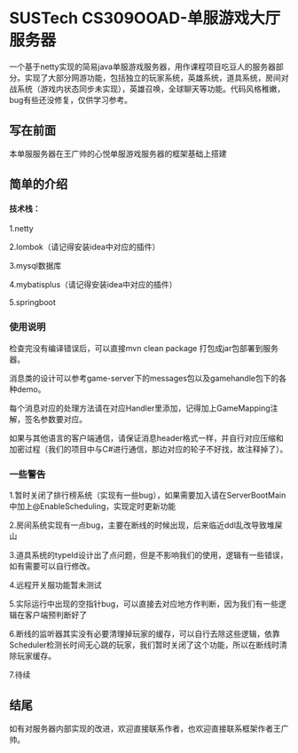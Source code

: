 # SUSTech CS309OOAD-单服游戏大厅服务器
 一个基于netty实现的简易java单服游戏服务器，用作课程项目吃豆人的服务器部分。实现了大部分网游功能，包括独立的玩家系统，英雄系统，道具系统，房间对战系统（游戏内状态同步未实现），英雄召唤，全球聊天等功能。代码风格稚嫩，bug有些还没修复，仅供学习参考。

## 写在前面

本单服服务器在王广帅的心悦单服游戏服务器的框架基础上搭建

## 简单的介绍

#### 技术栈：

1.netty

2.lombok（请记得安装idea中对应的插件）

3.mysql数据库

4.mybatisplus（请记得安装idea中对应的插件）

5.springboot

### 使用说明

检查完没有编译错误后，可以直接mvn clean package 打包成jar包部署到服务器。

消息类的设计可以参考game-server下的messages包以及gamehandle包下的各种demo。

每个消息对应的处理方法请在对应Handler里添加，记得加上GameMapping注解，签名参数要对应。

如果与其他语言的客户端通信，请保证消息header格式一样，并自行对应压缩和加密过程（我们的项目中与C#进行通信，那边对应的轮子不好找，故注释掉了）。

### 一些警告

1.暂时关闭了排行榜系统（实现有一些bug），如果需要加入请在ServerBootMain中加上@EnableScheduling，实现定时更新功能

2.房间系统实现有一点bug，主要在断线的时候出现，后来临近ddl乱改导致堆屎山

3.道具系统的typeId设计出了点问题，但是不影响我们的使用，逻辑有一些错误，如有需要可以自行修改。

4.远程开关服功能暂未测试

5.实际运行中出现的空指针bug，可以直接去对应地方作判断，因为我们有一些逻辑在客户端预判断好了

6.断线的监听器其实没有必要清理掉玩家的缓存，可以自行去除这些逻辑，依靠Scheduler检测长时间无心跳的玩家，我们暂时关闭了这个功能，所以在断线时清除玩家缓存。

7.待续

## 结尾

如有对服务器内部实现的改进，欢迎直接联系作者，也欢迎直接联系框架作者王广帅。
